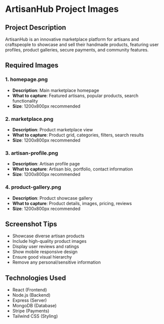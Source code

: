 # ArtisanHub Project Images

## Project Description

ArtisanHub is an innovative marketplace platform for artisans and craftspeople to showcase and sell their handmade products, featuring user profiles, product galleries, secure payments, and community features.

## Required Images

### 1. homepage.png

- **Description**: Main marketplace homepage
- **What to capture**: Featured artisans, popular products, search functionality
- **Size**: 1200x800px recommended

### 2. marketplace.png

- **Description**: Product marketplace view
- **What to capture**: Product grid, categories, filters, search results
- **Size**: 1200x800px recommended

### 3. artisan-profile.png

- **Description**: Artisan profile page
- **What to capture**: Artisan bio, portfolio, contact information
- **Size**: 1200x800px recommended

### 4. product-gallery.png

- **Description**: Product showcase gallery
- **What to capture**: Product details, images, pricing, reviews
- **Size**: 1200x800px recommended

## Screenshot Tips

- Showcase diverse artisan products
- Include high-quality product images
- Display user reviews and ratings
- Show mobile responsive design
- Ensure good visual hierarchy
- Remove any personal/sensitive information

## Technologies Used

- React (Frontend)
- Node.js (Backend)
- Express (Server)
- MongoDB (Database)
- Stripe (Payments)
- Tailwind CSS (Styling)
